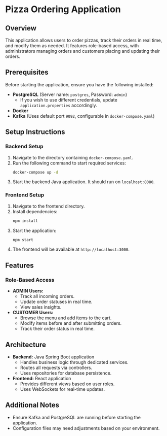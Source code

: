 # Pizza Ordering Application

## Overview
This application allows users to order pizzas, track their orders in real time, and modify them as needed. It features role-based access, with administrators managing orders and customers placing and updating their orders.

## Prerequisites
Before starting the application, ensure you have the following installed:

- **PostgreSQL** (Server name: `postgres`, Password: `admin`)
    - If you wish to use different credentials, update `application.properties` accordingly.
- **Docker**
- **Kafka** (Uses default port `9092`, configurable in `docker-compose.yaml`)

## Setup Instructions
### **Backend Setup**
1. Navigate to the directory containing `docker-compose.yaml`.
2. Run the following command to start required services:
   ```sh
   docker-compose up -d
   ```
3. Start the backend Java application. It should run on `localhost:8080`.

### **Frontend Setup**
1. Navigate to the frontend directory.
2. Install dependencies:
   ```sh
   npm install
   ```
3. Start the application:
   ```sh
   npm start
   ```
4. The frontend will be available at `http://localhost:3000`.

## Features
### **Role-Based Access**
- **ADMIN Users:**
    - Track all incoming orders.
    - Update order statuses in real time.
    - View sales insights.
- **CUSTOMER Users:**
    - Browse the menu and add items to the cart.
    - Modify items before and after submitting orders.
    - Track their order status in real time.

## Architecture
- **Backend:** Java Spring Boot application
    - Handles business logic through dedicated services.
    - Routes all requests via controllers.
    - Uses repositories for database persistence.
- **Frontend:** React application
    - Provides different views based on user roles.
    - Uses WebSockets for real-time updates.

## Additional Notes
- Ensure Kafka and PostgreSQL are running before starting the application.
- Configuration files may need adjustments based on your environment.

